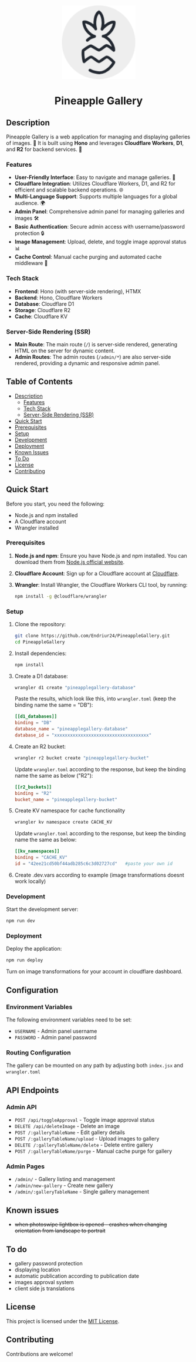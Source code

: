 <div align="center">
  <img src="public/android-chrome-512x512.png" alt="Pineapple Gallery Logo" width="200" height="200">
  <h1>Pineapple Gallery</h1>
</div>

## Description

Pineapple Gallery is a web application for managing and displaying galleries of images. 📸 It is built using **Hono** and leverages **Cloudflare Workers**, **D1**, and **R2** for backend services. 🚀

### Features

- **User-Friendly Interface**: Easy to navigate and manage galleries. 🌟
- **Cloudflare Integration**: Utilizes Cloudflare Workers, D1, and R2 for efficient and scalable backend operations. 🌐
- **Multi-Language Support**: Supports multiple languages for a global audience. 🌍
- **Admin Panel**: Comprehensive admin panel for managing galleries and images 🛠️
- **Basic Authentication**: Secure admin access with username/password protection 🔒
- **Image Management**: Upload, delete, and toggle image approval status 📊
- **Cache Control**: Manual cache purging and automated cache middleware 🔄

### Tech Stack

- **Frontend**: Hono (with server-side rendering), HTMX
- **Backend**: Hono, Cloudflare Workers
- **Database**: Cloudflare D1
- **Storage**: Cloudflare R2
- **Cache**: Cloudflare KV

### Server-Side Rendering (SSR)

- **Main Route**: The main route (`/`) is server-side rendered, generating HTML on the server for dynamic content.
- **Admin Routes**: The admin routes (`/admin/*`) are also server-side rendered, providing a dynamic and responsive admin panel.

## Table of Contents

- [Description](#description)
  - [Features](#features)
  - [Tech Stack](#tech-stack)
  - [Server-Side Rendering (SSR)](#server-side-rendering-ssr)
- [Quick Start](#quick-start)
- [Prerequisites](#prerequisites)
- [Setup](#setup)
- [Development](#development)
- [Deployment](#deployment)
- [Known Issues](#known-issues)
- [To Do](#to-do)
- [License](#license)
- [Contributing](#contributing)

## Quick Start

Before you start, you need the following:

- Node.js and npm installed
- A Cloudflare account
- Wrangler installed

### Prerequisites

1. **Node.js and npm**: Ensure you have Node.js and npm installed. You can download them from [Node.js official website](https://nodejs.org/).
2. **Cloudflare Account**: Sign up for a Cloudflare account at [Cloudflare](https://www.cloudflare.com/).
3. **Wrangler**: Install Wrangler, the Cloudflare Workers CLI tool, by running:

   ```sh
   npm install -g @cloudflare/wrangler
   ```

### Setup

1. Clone the repository:

   ```sh
   git clone https://github.com/Endriur24/PineappleGallery.git
   cd PineappleGallery
   ```

2. Install dependencies:

   ```sh
   npm install
   ```

3. Create a D1 database:

   ```sh
   wrangler d1 create "pineapplegallery-database"
   ```

   Paste the results, which look like this, into `wrangler.toml` (keep the binding name the same = "DB"):

   ```toml
   [[d1_databases]]
   binding = "DB"
   database_name = "pineapplegallery-database"
   database_id = "xxxxxxxxxxxxxxxxxxxxxxxxxxxxxxxxxxxx"
   ```

4. Create an R2 bucket:

   ```sh
   wrangler r2 bucket create "pineapplegallery-bucket"
   ```

   Update `wrangler.toml` according to the response, but keep the binding name the same as below ("R2"):

   ```toml
   [[r2_buckets]]
   binding = "R2"
   bucket_name = "pineapplegallery-bucket"
   ```

5. Create KV namespace for cache functionality

   ```sh
   wrangler kv namespace create CACHE_KV
   ```

   Update `wrangler.toml` according to the response, but keep the binding name the same as below:

   ```toml
   [[kv_namespaces]]
   binding = "CACHE_KV"
   id = "42ee21cd50bf44adb285c6c3d02727cd"   #paste your own id
   ```

6. Create .dev.vars according to example (image transformations doesnt work locally)

### Development

Start the development server:

```sh
npm run dev
```

### Deployment

Deploy the application:

```sh
npm run deploy
```

Turn on image transformations for your account in cloudflare dashboard.

## Configuration

### Environment Variables

The following environment variables need to be set:

- `USERNAME` - Admin panel username
- `PASSWORD` - Admin panel password

### Routing Configuration

The gallery can be mounted on any path by adjusting both `index.jsx` and `wrangler.toml`

## API Endpoints

### Admin API

- `POST /api/toggleApproval` - Toggle image approval status
- `DELETE /api/deleteImage` - Delete an image
- `POST /:galleryTableName` - Edit gallery details
- `POST /:galleryTableName/upload` - Upload images to gallery
- `DELETE /:galleryTableName/delete` - Delete entire gallery
- `POST /:galleryTableName/purge` - Manual cache purge for gallery

### Admin Pages

- `/admin/` - Gallery listing and management
- `/admin/new-gallery` - Create new gallery
- `/admin/:galleryTableName` - Single gallery management

## Known issues

- ~~when photoswipe lightbox is opened - crashes when changing orientation from landscape to portrait~~

## To do

- gallery password protection
- displaying location
- automatic publication according to publication date
- images approval system
- client side js translations

## License

This project is licensed under the [MIT License](LICENSE).

## Contributing

Contributions are welcome!
